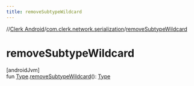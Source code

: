 ```yaml
---
title: removeSubtypeWildcard
---
```

//[Clerk Android](../../index.html)/[com.clerk.network.serialization](index.html)/[removeSubtypeWildcard](remove-subtype-wildcard.html)



# removeSubtypeWildcard



[androidJvm]\
fun [Type](https://developer.android.com/reference/kotlin/java/lang/reflect/Type.html).[removeSubtypeWildcard](remove-subtype-wildcard.html)(): [Type](https://developer.android.com/reference/kotlin/java/lang/reflect/Type.html)




